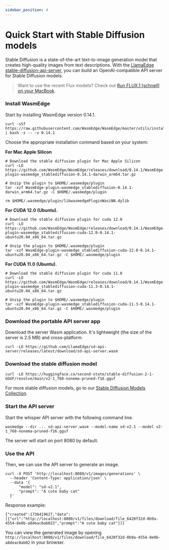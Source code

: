 ```yaml
---
sidebar_position: 4
---
```


# Quick Start with Stable Diffusion models

Stable Diffusion is a state-of-the-art text-to-image generation model that creates high-quality images from text descriptions. With the [LlamaEdge stable-diffusion-api-server](https://github.com/LlamaEdge/sd-api-server), you can build an OpenAI-compatible API server for Stable Diffusion models.

> Want to use the recent Flux models? Check out [Run FLUX.1 [schnell] on your MacBook](https://www.secondstate.io/articles/flux1/).


### Install WasmEdge 

Start by installing WasmEdge version 0.14.1.

```
curl -sSf https://raw.githubusercontent.com/WasmEdge/WasmEdge/master/utils/install_v2.sh | bash -s -- -v 0.14.1
```
Choose the appropriate installation command based on your system:

**For Mac Apple Silicon**

```
# Download the stable diffusion plugin for Mac Apple Silicon
curl -LO https://github.com/WasmEdge/WasmEdge/releases/download/0.14.1/WasmEdge-plugin-wasmedge_stablediffusion-0.14.1-darwin_arm64.tar.gz

# Unzip the plugin to $HOME/.wasmedge/plugin
tar -xzf WasmEdge-plugin-wasmedge_stablediffusion-0.14.1-darwin_arm64.tar.gz -C $HOME/.wasmedge/plugin

rm $HOME/.wasmedge/plugin/libwasmedgePluginWasiNN.dylib
```

**For CUDA 12.0 (Ubuntu).** 

```
# Download the stable diffusion plugin for cuda 12.0
curl -LO https://github.com/WasmEdge/WasmEdge/releases/download/0.14.1/WasmEdge-plugin-wasmedge_stablediffusion-cuda-12.0-0.14.1-ubuntu20.04_x86_64.tar.gz

# Unzip the plugin to $HOME/.wasmedge/plugin
tar -xzf WasmEdge-plugin-wasmedge_stablediffusion-cuda-12.0-0.14.1-ubuntu20.04_x86_64.tar.gz -C $HOME/.wasmedge/plugin
```

**For CUDA 11.0 (Ubuntu).** 

```
# Download the stable diffusion plugin for cuda 11.0
curl -LO https://github.com/WasmEdge/WasmEdge/releases/download/0.14.1/WasmEdge-plugin-wasmedge_stablediffusion-cuda-11.3-0.14.1-ubuntu20.04_x86_64.tar.gz

# Unzip the plugin to $HOME/.wasmedge/plugin
tar -xzf WasmEdge-plugin-wasmedge_stablediffusion-cuda-11.3-0.14.1-ubuntu20.04_x86_64.tar.gz -C $HOME/.wasmedge/plugin
```

### Download the portable API server app

Download the server Wasm application. It's lightweight (the size of the server is 2.5 MB) and cross-platform.

```
curl -LO https://github.com/LlamaEdge/sd-api-server/releases/latest/download/sd-api-server.wasm
```

### Download the stable diffusion model


```
curl -LO https://huggingface.co/second-state/stable-diffusion-2-1-GGUF/resolve/main/v2-1_768-nonema-pruned-f16.gguf
```
For more stable diffusion models, go to our [Stable Diffusion Models Collection](https://huggingface.co/collections/second-state/stable-diffusion-models-677f9b3e01ac894463f4b326).

### Start the API server

Start the whisper API server with the following command line.

```
wasmedge --dir .:. sd-api-server.wasm --model-name sd-v2.1 --model v2-1_768-nonema-pruned-f16.gguf
```
The server will start on port 8080 by default.

### Use the API

Then, we can use the API server to generate an image.

```
curl -X POST 'http://localhost:8080/v1/images/generations' \
  --header 'Content-Type: application/json' \
  --data '{
      "model": "sd-v2.1",
      "prompt": "A cute baby cat"
  }'
```

Response example:

```
{"created":1736419627,"data":[{"url":"http://localhost:8080/v1/files/download/file_6420f32d-0b9a-4554-8e0b-a8deac0ab023","prompt":"A cute baby cat"}]}
```

You can view the generated image by opening `http://localhost:8080/v1/files/download/file_6420f32d-0b9a-4554-8e0b-a8deac0ab02` in your browser.
